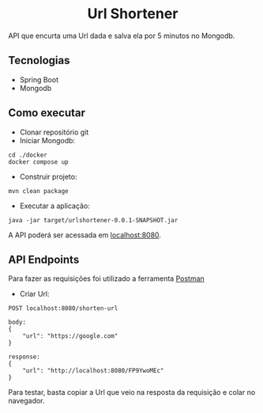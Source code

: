 <h1 align="center">
    Url Shortener
</h1>

API que encurta uma Url dada e salva ela por 5 minutos no Mongodb.

## Tecnologias

- Spring Boot
- Mongodb

## Como executar

- Clonar repositório git
- Iniciar Mongodb:
~~~~
cd ./docker
docker compose up
~~~~
- Construir projeto:
~~~~
mvn clean package
~~~~
- Executar a aplicação:
~~~~
java -jar target/urlshortener-0.0.1-SNAPSHOT.jar
~~~~

A API poderá ser acessada em [localhost:8080](https://localhost:8080).

## API Endpoints

Para fazer as requisições foi utilizado a ferramenta [Postman](https://www.postman.com/)

- Criar Url:
~~~~
POST localhost:8080/shorten-url

body:
{
    "url": "https://google.com"
}

response:
{
    "url": "http://localhost:8080/FP9YwoMEc"
}
~~~~

Para testar, basta copiar a Url que veio na resposta da requisição e colar no navegador.